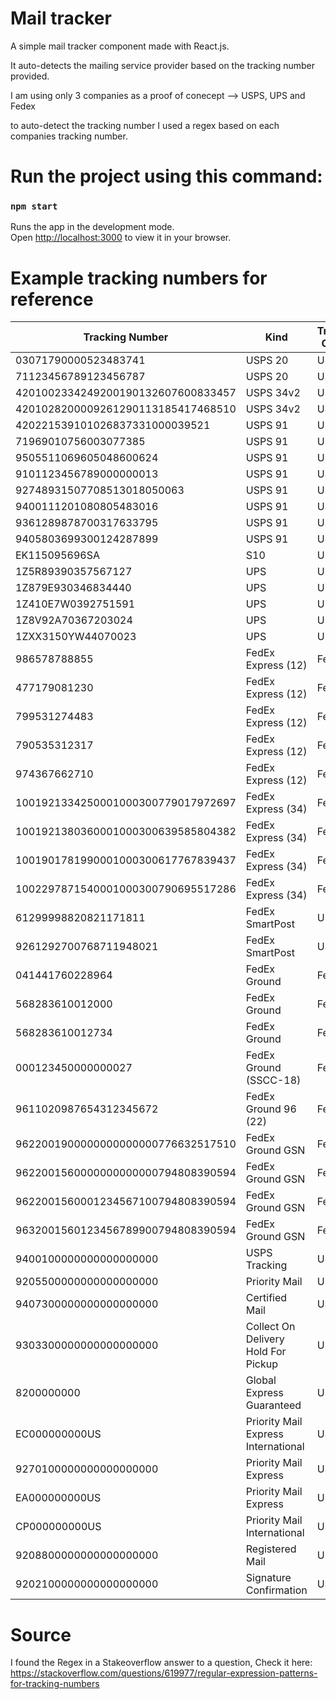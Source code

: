 # Mail tracker

A simple mail tracker component made with React.js.

It auto-detects the mailing service provider based on the tracking number provided.

I am using only 3 companies as a proof of conecept --> USPS, UPS and Fedex

to auto-detect the tracking number I used a regex based on each companies tracking number.


# Run the project using this command:

### `npm start`

Runs the app in the development mode.\
Open [http://localhost:3000](http://localhost:3000) to view it in your browser.

# Example tracking numbers for reference

| Tracking Number                    | Kind                                | Tracking Carrier |
|------------------------------------|-------------------------------------|------------------|
| 03071790000523483741               | USPS 20                             | USPS             |
| 71123456789123456787               | USPS 20                             | USPS             |
| 4201002334249200190132607600833457 | USPS 34v2                           | USPS             |
| 4201028200009261290113185417468510 | USPS 34v2                           | USPS             |
| 420221539101026837331000039521     | USPS 91                             | USPS             |
| 71969010756003077385               | USPS 91                             | USPS             |
| 9505511069605048600624             | USPS 91                             | USPS             |
| 9101123456789000000013             | USPS 91                             | USPS             |
| 92748931507708513018050063         | USPS 91                             | USPS             |
| 9400111201080805483016             | USPS 91                             | USPS             |
| 9361289878700317633795             | USPS 91                             | USPS             |
| 9405803699300124287899             | USPS 91                             | USPS             |
| EK115095696SA                      | S10                                 | USPS             |
| 1Z5R89390357567127                 | UPS                                 | UPS              |
| 1Z879E930346834440                 | UPS                                 | UPS              |
| 1Z410E7W0392751591                 | UPS                                 | UPS              |
| 1Z8V92A70367203024                 | UPS                                 | UPS              |
| 1ZXX3150YW44070023                 | UPS                                 | UPS              |
| 986578788855                       | FedEx Express (12)                  | FedEx            |
| 477179081230                       | FedEx Express (12)                  | FedEx            |
| 799531274483                       | FedEx Express (12)                  | FedEx            |
| 790535312317                       | FedEx Express (12)                  | FedEx            |
| 974367662710                       | FedEx Express (12)                  | FedEx            |
| 1001921334250001000300779017972697 | FedEx Express (34)                  | FedEx            |
| 1001921380360001000300639585804382 | FedEx Express (34)                  | FedEx            |
| 1001901781990001000300617767839437 | FedEx Express (34)                  | FedEx            |
| 1002297871540001000300790695517286 | FedEx Express (34)                  | FedEx            |
| 61299998820821171811               | FedEx SmartPost                     | USPS             |
| 9261292700768711948021             | FedEx SmartPost                     | USPS             |
| 041441760228964                    | FedEx Ground                        | FedEx            |
| 568283610012000                    | FedEx Ground                        | FedEx            |
| 568283610012734                    | FedEx Ground                        | FedEx            |
| 000123450000000027                 | FedEx Ground (SSCC-18)              | FedEx            |
| 9611020987654312345672             | FedEx Ground 96 (22)                | FedEx            |
| 9622001900000000000000776632517510 | FedEx Ground GSN                    | FedEx            |
| 9622001560000000000000794808390594 | FedEx Ground GSN                    | FedEx            |
| 9622001560001234567100794808390594 | FedEx Ground GSN                    | FedEx            |
| 9632001560123456789900794808390594 | FedEx Ground GSN                    | FedEx            |
| 9400100000000000000000             | USPS Tracking                       | USPS             |
| 9205500000000000000000             | Priority Mail                       | USPS             |
| 9407300000000000000000             | Certified Mail                      | USPS             |
| 9303300000000000000000             | Collect On Delivery Hold For Pickup | USPS             |
| 8200000000                         | Global Express Guaranteed           | USPS             |
| EC000000000US                      | Priority Mail Express International | USPS             |
| 9270100000000000000000             | Priority Mail Express               | USPS             |
| EA000000000US                      | Priority Mail Express               | USPS             |
| CP000000000US                      | Priority Mail International         | USPS             |
| 9208800000000000000000             | Registered Mail                     | USPS             |
| 9202100000000000000000             | Signature Confirmation              | USPS             |


# Source
I found the Regex in a Stakeoverflow answer to a question, Check it here:
https://stackoverflow.com/questions/619977/regular-expression-patterns-for-tracking-numbers

